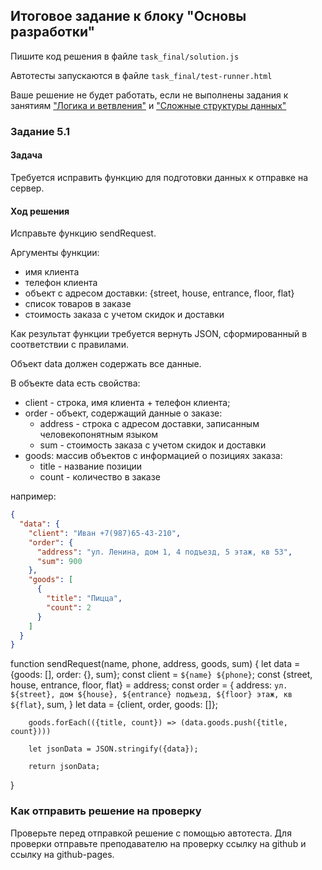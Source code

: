 ## Итоговое задание к блоку "Основы разработки"
Пишите код решения в файле `task_final/solution.js`

Автотесты запускаются в файле `task_final/test-runner.html`

Ваше решение не будет работать, если не выполнены задания 
к занятиям ["Логика и ветвления"](../task_2/readme.md)
и ["Сложные структуры данных"](../task_3/readme.md)

### Задание 5.1
#### Задача
Требуется исправить функцию для подготовки данных к отправке на сервер.

#### Ход решения
Исправьте функцию sendRequest.

Аргументы функции:
- имя клиента
- телефон клиента
- объект с адресом доставки: {street, house, entrance, floor, flat}
- список товаров в заказе
- стоимость заказа с учетом скидок и доставки

Как результат функции требуется вернуть JSON,
cформированный в соответствии с правилами.

Объект data должен содержать все данные.

В объекте data есть свойства:
- client - строка, имя клиента + телефон клиента;
- order - объект, содержащий данные о заказе:
    - address - строка с адресом доставки, записанным человекопонятным языком
    - sum - стоимость заказа с учетом скидок и доставки
- goods: массив объектов с информацией о позициях заказа:
    - title - название позиции
    - count - количество в заказе
    
например:

```json
{
  "data": {
    "client": "Иван +7(987)65-43-210",
    "order": {
      "address": "ул. Ленина, дом 1, 4 подъезд, 5 этаж, кв 53",
      "sum": 900
    },
    "goods": [
      {
        "title": "Пицца",
        "count": 2
      }
    ]
  }
}
```
function sendRequest(name, phone, address, goods, sum) {
let data = {goods: [], order: {}, sum};
        const client = `${name} ${phone}`;
        const {street, house, entrance, floor, flat} = address;
        const order = {
            address: `ул. ${street}, дом ${house}, ${entrance} подъезд, ${floor} этаж, кв ${flat}`,
            sum,
        }
        let data = {client, order, goods: []};

        goods.forEach(({title, count}) => (data.goods.push({title, count})))  

        let jsonData = JSON.stringify({data});

        return jsonData;
} 

### Как отправить решение на проверку
Проверьте перед отправкой решение с помощью автотеста.
Для проверки отправьте преподавателю на проверку ссылку на github
и ссылку на github-pages.
